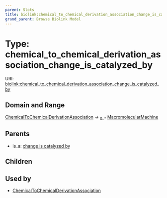 ```yaml
---
parent: Slots
title: biolink:chemical_to_chemical_derivation_association_change_is_catalyzed_by
grand_parent: Browse Biolink Model
---
```


# Type: chemical_to_chemical_derivation_association_change_is_catalyzed_by




URI: [biolink:chemical_to_chemical_derivation_association_change_is_catalyzed_by](https://w3id.org/biolink/vocab/chemical_to_chemical_derivation_association_change_is_catalyzed_by)

## Domain and Range

[ChemicalToChemicalDerivationAssociation](ChemicalToChemicalDerivationAssociation.md) ->  <sub>0..*</sub> [MacromolecularMachine](MacromolecularMachine.md)

## Parents

 *  is_a: [change is catalyzed by](change_is_catalyzed_by.md)

## Children


## Used by

 * [ChemicalToChemicalDerivationAssociation](ChemicalToChemicalDerivationAssociation.md)
